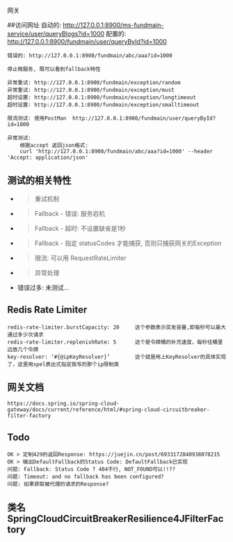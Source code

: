 网关

##访问网址
    自动的: http://127.0.0.1:8900/ms-fundmain-service/user/queryBlogs?id=1000
    配置的: http://127.0.0.1:8900/fundmain/user/queryById?id=1000

    错误的: http://127.0.0.1:8900/fundmain/abc/aaa?id=1000

    停止微服务, 既可以看到fallback特性

    异常重试: http://127.0.0.1:8900/fundmain/exception/random
    异常重试: http://127.0.0.1:8900/fundmain/exception/must
    超时设置: http://127.0.0.1:8900/fundmain/exception/longtimeout
    超时设置: http://127.0.0.1:8900/fundmain/exception/smalltimeout
    
    限流测试: 使用PostMan  http://127.0.0.1:8900/fundmain/user/queryById?id=1000

    异常测试:
        根据accept 返回json格式:
        curl 'http://127.0.0.1:8900/fundmain/abc/aaa?id=1000' --header 'Accept: application/json'

    

## 测试的相关特性
* > 重试机制
* > Fallback - 错误: 服务宕机 
* > Fallback - 超时: 不设置缺省是1秒
* > Fallback - 指定 statusCodes 才能捕获, 否则只捕获网关的Exception  
* > 限流: 可以用 RequestRateLimiter  
* > 异常处理
* 错误过多: 未测试...

## Redis Rate Limiter
    redis-rate-limiter.burstCapacity: 20     这个参数表示突发容量,即每秒可以最大通过多少次请求
    redis-rate-limiter.replenishRate: 5      这个是令牌桶的补充速度，每秒往桶里边放几个令牌
    key-resolver: ‘#{@ipKeyResolver}’        这个就是用上KeyResolver的具体实现了，这里用spel表达式指定我写的那个ip限制类


## 网关文档
    https://docs.spring.io/spring-cloud-gateway/docs/current/reference/html/#spring-cloud-circuitbreaker-filter-factory

## Todo 
    OK > 定制429的返回Response: https://juejin.cn/post/6933172840938078215
    OK > 输出DefaultFallback的Status Code: DefaultFallback已实现
    问题: Fallback: Status Code ? 404不行, NOT_FOUND可以!!??
    问题: Timeout: and no fallback has been configured?
    问题: 如果获取被代理的请求的Response?


## 类名 SpringCloudCircuitBreakerResilience4JFilterFactory    
